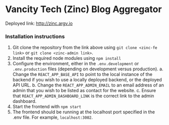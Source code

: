 # Vancity Tech (Zinc) Blog Aggregator

Deployed link: http://zinc.argv.io

### Installation instructions

1. Git clone the repository from the link above using `git clone <zinc-fe link>` or `git clone <zinc-admin link>`.
2. Install the required node modules using `npm install`
3. Configure the environment, either in the `.env.development` or `.env.production` files (depending on development versus production).
   a. Change the `REACT_APP_BASE_API` to point to the local instance of the backend if you wish to use a locally deployed backend, or the deployed API URL.
   b. Change the `REACT_APP_ADMIN_EMAIL` to an email address of an admin that you wish to be listed as contact for the website.
   c. Ensure that `REACT_APP_ADMIN_DASHBOARD_LINK` is the correct link to the admin dashboard.
4. Start the frontend with `npm start`
5. The frontend should be running at the localhost port specified in the .env file. For example, `localhost:3002`.
